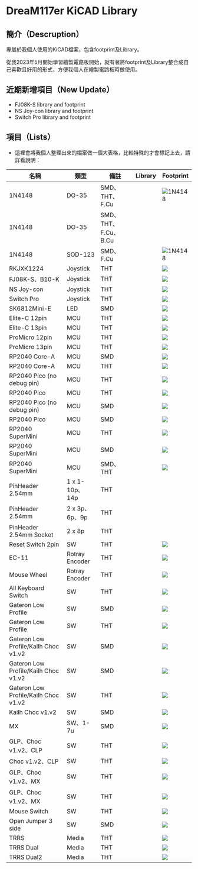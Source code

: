 # DreaM117er KiCAD Library

## 簡介（Descruption）

專屬於我個人使用的KiCAD檔案，包含footprint及Library。

從我2023年5月開始學習繪製電路板開始，就有著將footprint及Library整合成自己喜歡且好用的形式，方便我個人在繪製電路板時做使用。

## 近期新增項目（New Update）

- FJ08K-S library and footprint
- NS Joy-con library and footprint
- Switch Pro library and footprint

## 項目（Lists）

- 這裡會將我個人整理出來的檔案做一個大表格，比較特殊的才會標記上去，請詳看說明：

|名稱|類型|備註|Library|Footprint|
|---|---|---|---|---|
|1N4148|DO-35|SMD、THT、F.Cu||![1N4148](pic/1n4148do35.png)|
|1N4148|DO-35|SMD、THT、F.Cu、B.Cu|||
|1N4148|SOD-123|SMD、F.Cu||![1N4148](pic/1n4148sod123.png)|
|RKJXK1224|Joystick|THT||![](pic/rkjxk1224.png)|
|FJ08K-S、B10-K|Joystick|THT||![](pic/b10k.png)|
|NS Joy-con|Joystick|THT||![](pic/nsjoycon.png)|
|Switch Pro|Joystick|THT||![](pic/spro.png)|
|SK6812Mini-E|LED|SMD||![](pic/sk6812minie.png)|
|Elite-C 12pin|MCU|THT||![](pic/elitec12p.png)|
|Elite-C 13pin|MCU|THT||![](pic/elitec13p.png)|
|ProMicro 12pin|MCU|THT||![](pic/promicro12p.png)|
|ProMicro 13pin|MCU|THT||![](pic/promicro13p.png)|
|RP2040 Core-A|MCU|SMD||![](pic/rp2040corea.png)|
|RP2040 Core-A|MCU|THT||![](pic/rp2040corea1.png)|
|RP2040 Pico (no debug pin)|MCU|THT||![](pic/rpico.png)|
|RP2040 Pico|MCU|THT||![](pic/rpico1.png)|
|RP2040 Pico (no debug pin)|MCU|SMD||![](pic/rpico2.png)|
|RP2040 Pico|MCU|SMD||![](pic/rpico3.png)|
|RP2040 SuperMini|MCU|THT||![](pic/rpis.png)|
|RP2040 SuperMini|MCU|SMD||![](pic/rpis1.png)|
|RP2040 SuperMini|MCU|SMD、THT||![](pic/rpis2.png)|
|PinHeader 2.54mm|1 x 1-10p、14p|THT|||
|PinHeader 2.54mm|2 x 3p、6p、9p|THT|||
|PinHeader 2.54mm Socket|2 x 8p|THT|||
|Reset Switch 2pin|SW|THT||![](pic/rst.png)|
|EC-11|Rotray Encoder|THT||![](pic/en1.png)|
|Mouse Wheel|Rotray Encoder|THT||![](pic/en2.png)|
|All Keyboard Switch|SW|THT||![](pic/allsw.png)|
|Gateron Low Profile|SW|SMD||![](pic/glph.png)|
|Gateron Low Profile|SW|THT||![](pic/glpt.png)|
|Gateron Low Profile/Kailh Choc v1.v2|SW|SMD||![](pic/lp2.png)|
|Gateron Low Profile/Kailh Choc v1.v2|SW|SMD||![](pic/lp2.png)|
|Gateron Low Profile/Kailh Choc v1.v2|SW|THT||![](pic/lp2t.png)|
|Kailh Choc v1.v2|SW|SMD||![](pic/choc.png)|
|MX|SW、1-7u|SMD||![](pic/mx.png)|
|GLP、Choc v1.v2、CLP|SW|THT||![](pic/lp1.png)|
|Choc v1.v2、CLP|SW|THT||![](pic/lp3.png)|
|GLP、Choc v1.v2、MX|SW|THT||![](pic/swo.png)|
|GLP、Choc v1.v2、MX|SW|THT||![](pic/swo2.png)|
|Mouse Switch|SW|THT||![](pic/msw.png)|
|Open Jumper 3 side|SW|SMD||![](pic/jp1.png)|
|TRRS|Media|THT||![](pic/trrs1.png)|
|TRRS Dual|Media|THT||![](pic/trrs2.png)|
|TRRS Dual2|Media|THT||![](pic/trrs3.png)|

